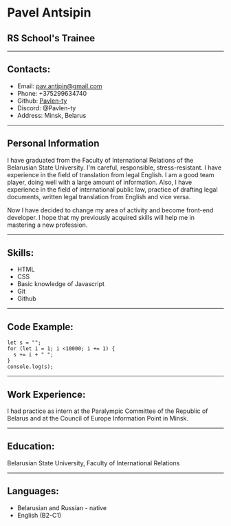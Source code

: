 # Pavel Antsipin
## RS School's Trainee 


---
## Contacts:
* Email: pav.antipin@gmail.com
* Phone: +375299634740
* Github: [Pavlen-ty]( "https://github.com/Pavlen-ty" )
* Discord: @Pavlen-ty
* Address: Minsk, Belarus


---
## Personal Information


I have graduated from the Faculty of International Relations of the Belarusian State University. I'm careful, responsible, stress-resistant. I have experience in the field of translation from legal English. I am a good team player, doing well with a large amount of information. Also, I have experience in the field of international public law, practice of drafting legal documents, written legal translation from English and vice versa.


Now I have decided to change my area of activity and become front-end developer. I hope that my previously acquired skills will help me in mastering a new profession.


---
## Skills:
* HTML
* CSS
* Basic knowledge of Javascript
* Git
* Github


---
## Code Example:
```
let s = "";
for (let i = 1; i <10000; i += 1) {
  s += i + " ";
}
console.log(s);
```


---
## Work Experience:
I had practice as intern at the Paralympic Committee of the Republic of Belarus and at the Council of Europe Information Point in Minsk.


---
## Education:
Belarusian State University, Faculty of International Relations


---
## Languages:
* Belarusian and Russian - native
* English (B2-C1)